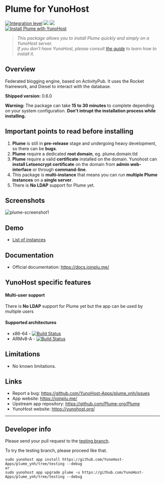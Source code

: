 # Plume for YunoHost

[![Integration level](https://dash.yunohost.org/integration/plume.svg)](https://dash.yunohost.org/appci/app/plume) ![](https://ci-apps.yunohost.org/ci/badges/plume.status.svg) ![](https://ci-apps.yunohost.org/ci/badges/plume.maintain.svg)  
[![Install Plume with YunoHost](https://install-app.yunohost.org/install-with-yunohost.svg)](https://install-app.yunohost.org/?app=plume)

> *This package allows you to install Plume quickly and simply on a YunoHost server.  
If you don't have YunoHost, please consult [the guide](https://yunohost.org/#/install) to learn how to install it.*

## Overview
Federated blogging engine, based on ActivityPub. It uses the Rocket framework, and Diesel to interact with the database. 

**Shipped version:** 0.6.0

**Warning:** The package can take **15 to 30 minutes** to complete depending on your system configuration. **Don't intrupt the installation process while installing.**

## Important points to read before installing
1. **Plume** is still in **pre-release** stage and undergoing heavy development, so there can be **bugs**.
1. **Plume** require a dedicated **root domain**, eg. plume.domain.tld
1. **Plume** require a valid **certificate** installed on the domain. Yunohost can **install Letsencrypt certificate** on the domain from **admin web-interface** or through **command-line**.
1. This package is **multi-instance** that means you can run **multiple Plume instances** on a **single server**.
1. There is **No LDAP** support for Plume yet.

## Screenshots

![plume-screenshot1](https://user-images.githubusercontent.com/30271971/52232065-d6d83600-28bb-11e9-9a0a-b4b139c2eb25.png)

## Demo

* [List of instances](https://joinplu.me/#instances)

## Documentation

 * Official documentation: https://docs.joinplu.me/

## YunoHost specific features

#### Multi-user support

There is **No LDAP** support for Plume yet but the app can be used by multiple users

#### Supported architectures

* x86-64 - [![Build Status](https://ci-apps.yunohost.org/ci/logs/plume%20%28Apps%29.svg)](https://ci-apps.yunohost.org/ci/apps/plume/)
* ARMv8-A - [![Build Status](https://ci-apps-arm.yunohost.org/ci/logs/plume%20%28Apps%29.svg)](https://ci-apps-arm.yunohost.org/ci/apps/plume/)

## Limitations

* No known limitations.

## Links

 * Report a bug: https://github.com/YunoHost-Apps/plume_ynh/issues
 * App website: https://joinplu.me/
 * Upstream app repository: https://github.com/Plume-org/Plume
 * YunoHost website: https://yunohost.org/

---

## Developer info

Please send your pull request to the [testing branch](https://github.com/YunoHost-Apps/plume_ynh/tree/testing).

To try the testing branch, please proceed like that.
```
sudo yunohost app install https://github.com/YunoHost-Apps/plume_ynh/tree/testing --debug
or
sudo yunohost app upgrade plume -u https://github.com/YunoHost-Apps/plume_ynh/tree/testing --debug
```
